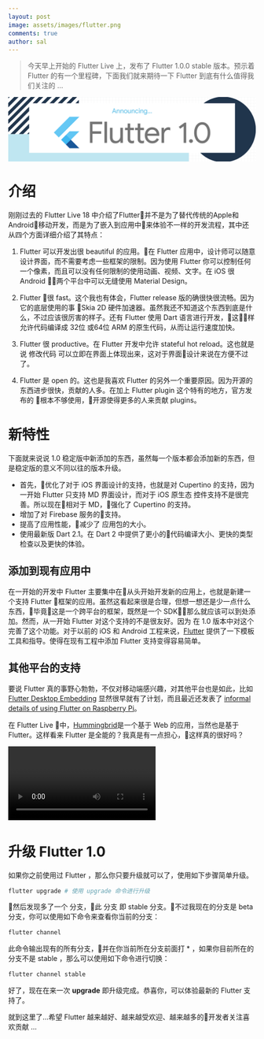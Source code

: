 ```yaml
---
layout: post
image: assets/images/flutter.png
comments: true
author: sal
---
```


> 今天早上开始的 Flutter Live 上，发布了 Flutter 1.0.0 stable 版本。预示着 Flutter 的有一个里程碑，下面我们就来期待一下 Flutter 到底有什么值得我们关注的 ...

[<img src="/assets/images/flutter1.0/0-1.png" align="center" width="850">](http://flutter.io)

# 介绍
刚刚过去的 Flutter Live 18 中介绍了Flutter并不是为了替代传统的Apple和Android移动开发，而是为了嵌入到应用中来体验不一样的开发流程，其中还从四个方面详细介绍了其特点：

1. Flutter 可以开发出很 beautiful 的应用。在 Flutter 应用中，设计师可以随意设计界面，而不需要考虑一些框架的限制。因为使用 Flutter 你可以控制任何一个像素，而且可以没有任何限制的使用动画、视频、文字。在 iOS 很 Android 两个平台中可以无缝使用 Material Design。

2. Flutter 很 fast。这个我也有体会，Flutter release 版的确很快很流畅。因为它的底层使用的事 Skia 2D 硬件加速器。虽然我还不知道这个东西到底是什么，不过应该很厉害的样子。还有 Flutter 使用 Dart 语言进行开发，这样允许代码编译成 32位 或64位 ARM 的原生代码，从而让运行速度加快。

3. Flutter 很 productive。在 Flutter 开发中允许 stateful hot reload。这也就是说 修改代码 可以立即在界面上体现出来，这对于界面设计来说在方便不过了。

4. Flutter 是 open 的。这也是我喜欢 Flutter 的另外一个重要原因。因为开源的东西进步很快，贡献的人多。在加上 Flutter plugin 这个特有的地方，官方发布的 根本不够使用，开源使得更多的人来贡献 plugins。

# 新特性
下面就来说说 1.0 稳定版中新添加的东西，虽然每一个版本都会添加新的东西，但是稳定版的意义不同以往的版本升级。

- 首先，优化了对于 iOS 界面设计的支持，也就是对 Cupertino 的支持，因为一开始 Flutter 只支持 MD 界面设计，而对于 iOS 原生态 控件支持不是很完善。所以现在相对于 MD，强化了 Cupertino 的支持。
- 增加了对 Firebase 服务的支持。
- 提高了应用性能，减少了 应用包的大小。
- 使用最新版 Dart 2.1。在 Dart 2 中提供了更小的代码编译大小、更快的类型检查以及更快的体验。

## 添加到现有应用中
在一开始的开发中 Flutter 主要集中在从头开始开发新的应用上，也就是新建一个支持 Flutter 框架的应用。虽然这看起来很是合理，但想一想还是少一点什么东西，毕竟这是一个跨平台的框架，既然是一个 SDK，那么就应该可以到处添加。然而，从一开始 Flutter 对这个支持的不是很友好。因为 在 1.0 版本中对这个完善了这个功能。对于以前的 iOS 和 Android 工程来说，[Flutter](https://github.com/flutter/flutter/wiki/Add-Flutter-to-existing-apps) 提供了一下模板工具和指导。使得在现有工程中添加 Flutter 支持变得容易简单。

## 其他平台的支持
要说 Flutter 真的事野心勃勃，不仅对移动端感兴趣，对其他平台也是如此，比如 [Flutter Desktop Embedding](https://github.com/google/flutter-desktop-embedding) 显然很早就有了计划，而且最近还发表了 [informal details of using Flutter on Raspberry Pi](https://medium.com/flutter-io/flutter-on-raspberry-pi-mostly-from-scratch-2824c5e7dcb1)。

在 Flutter Live 中，[Hummingbrid](https://medium.com/p/e687c2a023a8)是一个基于 Web 的应用，当然也是基于 Flutter。这样看来 Flutter 是全能的？我真是有一点担心，这样真的很好吗？

<video src="/assets/videos/flutter_high.mp4" controls></video>

# 升级 Flutter 1.0
如果你之前使用过 Flutter ，那么你只要升级就可以了，使用如下步骤简单升级。

```bash
flutter upgrade # 使用 upgrade 命令进行升级
```

然后发现多了一个 分支，此 分支 即 stable 分支。不过我现在的分支是 beta 分支，你可以使用如下命令来查看你当前的分支：

```bash
flutter channel
```

此命令输出现有的所有分支，并在你当前所在分支前面打 * ，如果你目前所在的分支不是 stable ，那么可以使用如下命令进行切换：

```bash
flutter channel stable
```

好了，现在在来一次 **upgrade** 即升级完成。恭喜你，可以体验最新的 Flutter 支持了。

就到这里了...希望 Flutter 越来越好、越来越受欢迎、越来越多的开发者关注喜欢贡献 ... 